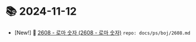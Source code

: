 # 📚 2024-11-12
- [New!] 📗 [2608 - 로마 숫자 (2608 - 로마 숫자)](https://til.qriosity.dev/featured/ps/boj/2608) `repo: docs/ps/boj/2608.md`
